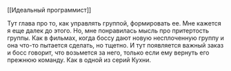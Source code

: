 [[Идеальный программист]]

Тут глава про то, как управлять группой, формировать ее. Мне кажется я еще далек до этого. Но, мне понравилась мысль про притертость группы. Как в фильмах, когда боссу дают новую несплоченную группу и она что-то пытается сделать, но тщетно. И тут появляется важный заказ и босс говорит, что возьмется за него, только если ему вернуть его прежнюю команду. Как в одной из серий Кухни.